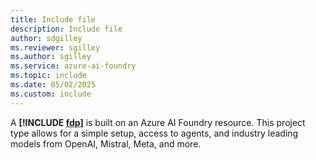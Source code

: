 ```yaml
---
title: Include file
description: Include file
author: sdgilley
ms.reviewer: sgilley
ms.author: sgilley
ms.service: azure-ai-foundry
ms.topic: include
ms.date: 05/02/2025
ms.custom: include
---
```



A **[!INCLUDE [fdp](fdp-project-name.md)]** is built on an Azure AI Foundry resource. This project type allows for a simple setup, access to agents, and industry leading models from OpenAI, Mistral, Meta, and more. 